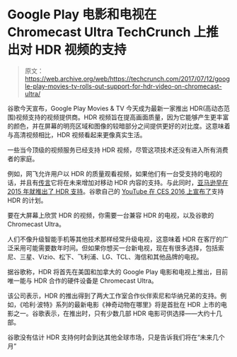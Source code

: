 # Google Play 电影和电视在 Chromecast Ultra TechCrunch 上推出对 HDR 视频的支持

> 原文：<https://web.archive.org/web/https://techcrunch.com/2017/07/12/google-play-movies-tv-rolls-out-support-for-hdr-video-on-chromecast-ultra/>

谷歌今天宣布，Google Play Movies & TV 今天成为最新一家推出 HDR(高动态范围)视频支持的视频提供商。HDR 视频旨在提高画面质量，因为它能够产生更丰富的颜色，并在屏幕的明亮区域和图像的较暗部分之间提供更好的对比度。这意味着与高清视频相比，HDR 视频看起来更像真实生活。

一些当今顶级的视频服务已经支持 HDR 视频，尽管这项技术还没有进入所有消费者的家庭。

例如，网飞允许用户以 HDR 的质量观看视频，如果他们有一台受支持的电视的话，并且有[传言](https://web.archive.org/web/20221119211125/https://www.macrumors.com/2017/03/16/netflix-mobile-hdr-content-iphone-8/)它将在未来增加对移动 HDR 内容的支持。与此同时，[亚马逊早在 2015 年就推出了 HDR 支持](https://web.archive.org/web/20221119211125/https://beta.techcrunch.com/2015/06/24/amazon-prime-instant-video-adds-limited-support-for-hdr/?ncid=rss&utm_source=feedburner&utm_medium=feed&utm_campaign=sfgplus&%3Fncid=sfgplus)。谷歌自己的 [YouTube 在 CES 2016 上宣布了](https://web.archive.org/web/20221119211125/https://beta.techcrunch.com/2016/01/08/youtube-will-join-netflix-and-amazon-with-support-for-hdr-video/)支持 HDR 的计划。

要在大屏幕上欣赏 HDR 的视频，你需要一台兼容 HDR 的电视，以及谷歌的 Chromecast Ultra。

人们不像升级智能手机等其他技术那样经常升级电视，这意味着 HDR 在客厅的广泛采用可能需要数年时间。但如果你想买一台新电视，现在有很多选择，包括索尼、三星、Vizio、松下、飞利浦、LG、TCL、海信和其他品牌的电视。

据谷歌称，HDR 将首先在美国和加拿大的 Google Play 电影和电视上推出，目前唯一能与 HDR 合作的硬件设备是 Chromecast Ultra。

该公司表示，HDR 的推出得到了两大工作室合作伙伴索尼和华纳兄弟的支持。例如，《哈利·波特》系列的最新电影《神奇动物在哪里》将是首批在 HDR 上市的电影之一。谷歌表示，在推出时，只有少数几部 HDR 电影可供选择——大约十几部。

谷歌没有估计 HDR 支持何时会到达其他全球市场，只是告诉我们将在“未来几个月”